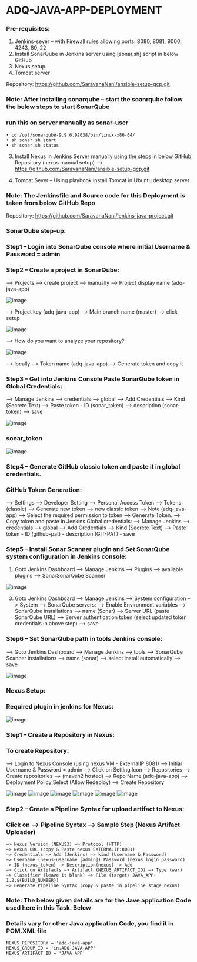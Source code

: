 # ADQ-JAVA-APP-DEPLOYMENT

### Pre-requisites: 
1. Jenkins-sever – with Firewall rules allowing ports: 8080, 8081, 9000, 4243, 80, 22
2. Install SonarQube in Jenkins server using [sonar.sh] script in below GitHub
3. Nexus setup
4. Tomcat server

Repository: https://github.com/SaravanaNani/ansible-setup-gcp.git

### Note: After installing sonarqube – start the soanrqube follow the below steps to start SonarQube
### run this on server manually as sonar-user

```
• cd /opt/sonarqube-9.9.6.92038/bin/linux-x86-64/
• sh sonar.sh start
• sh sonar.sh status

```

3. Install Nexus in Jenkins Server manually using the steps in below GitHub Repository
(nexus manual setup) –> https://github.com/SaravanaNani/ansible-setup-gcp.git

5. Tomcat Sever – Using playbook install Tomcat in Ubuntu desktop server 

### Note: The Jenkinsfile and Source code for this Deployment is taken from below GitHub Repo

Repository: https://github.com/SaravanaNani/jenkins-java-project.git

### SonarQube step-up:

### Step1 – Login into SonarQube console where initial Username & Password = admin
### Step2 – Create a project in SonarQube:
–> Projects –> create project –> manually –> Project display name (adq-java-app) 

![image](https://github.com/user-attachments/assets/17eb08fa-06b6-45f5-badb-e40097426ff7)

–> Project key (adq-java-app) –> Main branch name (master) –> click setup 

![image](https://github.com/user-attachments/assets/bd0d39fc-acf7-44a4-852f-fce1c402e9fd)

–> How do you want to analyze your repository?

![image](https://github.com/user-attachments/assets/8ed6799a-3c43-4673-833f-d089dc516cf3)

–> locally –> Token name (adq-java-app) –> Generate token and copy it


### Step3 – Get into Jenkins Console Paste SonarQube token in Global Credentials:
–> Manage Jenkins –> credentials –> global –> Add Credentials –> Kind (Secrete Text) 
–> Paste token - ID (sonar_token) –> description (sonar-token) –> save

![image](https://github.com/user-attachments/assets/622ae45d-ea38-4f35-845e-d3989294e7b8)
### sonar_token
![image](https://github.com/user-attachments/assets/b5edb15e-9d41-4cc1-aa0a-96e4bf064ab4)


### Step4 – Generate GitHub classic token and paste it in global credentials.
### GitHub Token Generation:
–> Settings –> Developer Setting –> Personal Access Token –> Tokens (classic) 
–> Generate new token –> new classic token –> Note (adq-java-app) 
–> Select the required permission to token –> Generate Token.
–> Copy token and paste in Jenkins Global credentials:
–> Manage Jenkins –> credentials –> global –> Add Credentials –> Kind (Secrete Text) 
–> Paste token - ID (github-pat) - description (GIT-PAT) - save


### Step5 – Install Sonar Scanner plugin and Set SonarQube system configuration in Jenkins console:
1. Goto Jenkins Dashboard –> Manage Jenkins –> Plugins –> available plugins 
–> SonarSonarQube Scanner

![image](https://github.com/user-attachments/assets/e0b7afd2-4a7f-430f-9a8d-7c2a5bcc1b94)

3. Goto Jenkins Dashboard –> Manage Jenkins –> System configuration –> System 
–> SonarQube servers: –> Enable Environment variables 
–> SonarQube installations –> name (Sonar) –> Server URL (paste SonarQube URL) 
–> Server authentication token (select updated token credentials in above step) –> save


### Step6 – Set SonarQube path in tools Jenkins console:
–> Goto Jenkins Dashboard –> Manage Jenkins –> tools –> SonarQube Scanner installations
–> name (sonar) –> select install automatically –> save

![image](https://github.com/user-attachments/assets/e0b7afd2-4a7f-430f-9a8d-7c2a5bcc1b94)

### Nexus Setup:
### Required plugin in jenkins for Nexus:
![image](https://github.com/user-attachments/assets/c37d2130-c368-412e-b76c-ebde0e6a25fb)

### Step1 – Create a Repository in Nexus:
### To create Repository: 
–> Login to Nexus Console (using nexus VM - ExternalIP:8081) 
–> Initial Username & Password = admin –> Click on Setting Icon –> Repositories 
–> Create repositories –> (maven2 hosted) –> Repo Name (adq-java-app) 
–> Deployment Policy Select (Allow Redeploy) –> Create Repository

![image](https://github.com/user-attachments/assets/27bc95a6-668d-4b33-a4ea-8994449146f7)
![image](https://github.com/user-attachments/assets/300b904f-73d6-49db-ba60-b5e656f83a75)
![image](https://github.com/user-attachments/assets/4e8418f1-c37e-4d79-9357-36ae90f684d2)
![image](https://github.com/user-attachments/assets/969e9740-31a2-4e86-8710-9f4961186545)
![image](https://github.com/user-attachments/assets/55446ab8-94fd-4b07-b6fc-24bc57946379)
![image](https://github.com/user-attachments/assets/a2e92fe7-23d1-4824-8aaa-f319f397bdf8)

### Step2 – Create a Pipeline Syntax for upload artifact to Nexus:
### Click on –> Pipeline Syntax –> Sample Step (Nexus Artifact Uploader) 
```
–> Nexus Version (NEXUS3) –> Protocol (HTTP) 
–> Nexus URL (copy & Paste nexus EXTERNALIP:8081) 
–> Credentials –> Add (Jenkins) –> kind (Username & Password) 
–> Username (nexus-username [admin]) Password (nexus login password)
–> ID (nexus_token) –> Description(nexus) –> Add 
–> Click on Artifacts –> Artifact (NEXUS_ARTIFACT_ID) –> Type (war) 
–> Classifier (leave it blank) –> File (target/ JAVA_APP-1.2.${BUILD_NUMBER})
–> Generate Pipeline Syntax (copy & paste in pipeline stage nexus)

```

### Note: The below given details are for the Jave application Code used here in this Task. Below 
### Details vary for other Java application Code, you find it in POM.XML file 
```
NEXUS_REPOSITORY = 'adq-java-app'
NEXUS_GROUP_ID = 'in.ADQ-JAVA-APP' 
NEXUS_ARTIFACT_ID = 'JAVA_APP'
```
